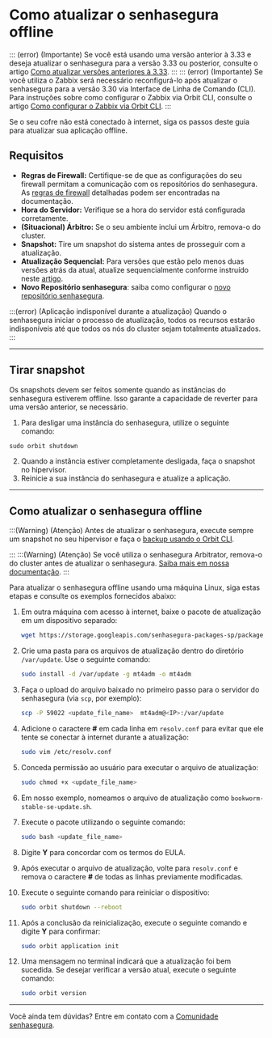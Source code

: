 # Como atualizar o senhasegura offline

::: (error) (Importante)
Se você está usando uma versão anterior à 3.33 e deseja atualizar o senhasegura para a versão 3.33 ou posterior, consulte o artigo [Como atualizar versões anteriores à 3.33](/v3-33/docs/pt/how-to-update-senhasegura-in-stages).
:::
::: (error) (Importante)
Se você utiliza o Zabbix será necessário reconfigurá-lo após atualizar o senhasegura para a versão 3.30 via Interface de Linha de Comando (CLI). Para instruções sobre como configurar o Zabbix via Orbit CLI, consulte o artigo [Como configurar o Zabbix via Orbit CLI](/v3-33/docs/pt/orbit-cli-how-to-configure-zabbix-via-orbit-cli).
:::

Se o seu cofre não está conectado à internet, siga os passos deste guia para atualizar sua aplicação offline.

## Requisitos

* **Regras de Firewall:** Certifique-se de que as configurações do seu firewall permitam a comunicação com os repositórios do senhasegura. As [regras de firewall](/v3-33/docs/pt/installation-firewall-rules) detalhadas podem ser encontradas na documentação.
* **Hora do Servidor:** Verifique se a hora do servidor está configurada corretamente.
* **(Situacional) Árbitro:** Se o seu ambiente inclui um Árbitro, remova-o do cluster.
* **Snapshot:** Tire um snapshot do sistema antes de prosseguir com a atualização.
* **Atualização Sequencial:** Para versões que estão pelo menos duas versões atrás da atual, atualize sequencialmente conforme instruído neste [artigo](/v3-33/docs/pt/how-to-update-senhasegura-in-stages).
* **Novo Repositório senhasegura**: saiba como configurar o [novo repositório senhasegura](/v3-33/docs/pt/installation-how-to-change-senhasegura-to-use-the-new-repository).

:::(error) (Aplicação indisponível durante a atualização)
Quando o senhasegura iniciar o processo de atualização, todos os recursos estarão indisponíveis até que todos os nós do cluster sejam totalmente atualizados.
:::

* * *

## Tirar snapshot

Os snapshots devem ser feitos somente quando as instâncias do senhasegura estiverem offline. Isso garante a capacidade de reverter para uma versão anterior, se necessário.

1. Para desligar uma instância do senhasegura, utilize o seguinte comando:
```Shell
sudo orbit shutdown
```
2. Quando a instância estiver completamente desligada, faça o snapshot no hipervisor.
3. Reinicie a sua instância do senhasegura e atualize a aplicação.

* * *
## Como atualizar o senhasegura offline

:::(Warning) (Atenção)
Antes de atualizar o senhasegura, execute sempre um snapshot no seu hipervisor e faça o [backup usando o Orbit CLI](/v3-33/docs/pt/orbit-cli-how-to-configure-backup).

:::
:::(Warning) (Atenção)
Se você utiliza o senhasegura Arbitrator, remova-o do cluster antes de atualizar o senhasegura. [Saiba mais em nossa documentação](/v3-33/docs/pt/arbitrator-remove-arbitrator).
:::

Para atualizar o senhasegura offline usando uma máquina Linux, siga estas etapas e consulte os exemplos fornecidos abaixo:

1. Em outra máquina com acesso à internet, baixe o pacote de atualização em um dispositivo separado: 
    ```bash
    wget https://storage.googleapis.com/senhasegura-packages-sp/packages/bookworm-stable-se-update.sh
    ```
2. Crie uma pasta para os arquivos de atualização dentro do diretório `/var/update`. Use o seguinte comando:
    ```bash
    sudo install -d /var/update -g mt4adm -o mt4adm
    ```
3. Faça o upload do arquivo baixado no primeiro passo para o servidor do senhasegura (via `scp`, por exemplo):
    ```bash
    scp -P 59022 <update_file_name>  mt4adm@<IP>:/var/update
    ```
4. Adicione o caractere **#** em cada linha em `resolv.conf` para evitar que ele tente se conectar à internet durante a atualização:
    ```bash
    sudo vim /etc/resolv.conf
    ```
5. Conceda permissão ao usuário para executar o arquivo de atualização:
    ```bash
    sudo chmod +x <update_file_name>
    ```
6. Em nosso exemplo, nomeamos o arquivo de atualização como `bookworm-stable-se-update.sh`.
7. Execute o pacote utilizando o seguinte comando:
    ```bash
    sudo bash <update_file_name>
    ```
8. Digite **Y** para concordar com os termos do EULA.

9. Após executar o arquivo de atualização, volte para `resolv.conf` e remova o caractere **#** de todas as linhas previamente modificadas.

10. Execute o seguinte comando para reiniciar o dispositivo:
    ```bash
    sudo orbit shutdown --reboot
    ```
11. Após a conclusão da reinicialização, execute o seguinte comando e digite **Y** para confirmar:
    ```bash
    sudo orbit application init
    ```

12. Uma mensagem no terminal indicará que a atualização foi bem sucedida. Se desejar verificar a versão atual, execute o seguinte comando:
    ```bash
    sudo orbit version
    ```

* * *

Você ainda tem dúvidas? Entre em contato com a [Comunidade senhasegura](https://community.senhasegura.io/).